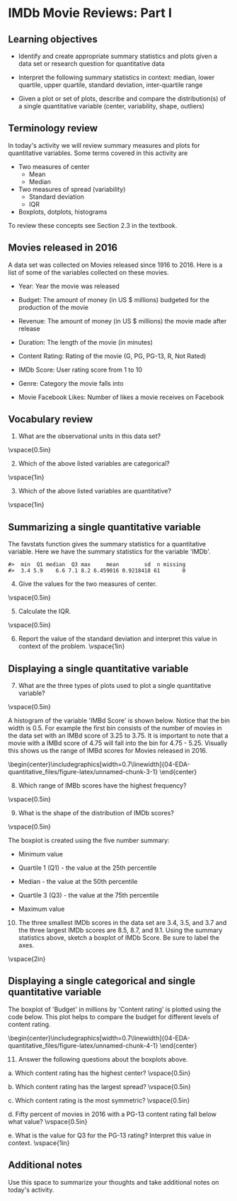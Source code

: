 # IMDb Movie Reviews: Part I

## Learning objectives

* Identify and create appropriate summary statistics and plots
  given a data set or research question for quantitative data
  
* Interpret the following summary statistics in context:
  median, lower quartile, upper quartile,
  standard deviation, inter-quartile range
  
* Given a plot or set of plots, describe and compare the distribution(s)
  of a single quantitative variable
  (center, variability, shape, outliers)
  
## Terminology review

In today's activity we will review summary measures and plots for quantitative variables.  Some terms covered in this activity are

* Two measures of center
    * Mean
    * Median
* Two measures of spread (variability)
    * Standard deviation
    * IQR
* Boxplots, dotplots, histograms

To review these concepts see Section 2.3 in the textbook.  

## Movies released in 2016

A data set was collected on Movies released since 1916 to 2016.  Here is a list of some of the variables collected on these movies.

* Year: Year the movie was released

* Budget: The amount of money (in US $ millions) budgeted for the production of the movie

* Revenue: The amount of money (in US $ millions) the movie made after release

* Duration: The length of the movie (in minutes)

* Content Rating: Rating of the movie (G, PG, PG-13, R, Not Rated)

* IMDb Score: User rating score from 1 to 10

* Genre: Category the movie falls into

* Movie Facebook Likes: Number of likes a movie receives on Facebook

## Vocabulary review

1. What are the observational units in this data set?

\vspace{0.5in}

2. Which of the above listed variables are categorical?

\vspace{1in}

3. Which of the above listed variables are quantitative?

\vspace{1in}



## Summarizing a single quantitative variable

The favstats function gives the summary statistics for a quantitative variable. Here we have the summary statistics for the variable 'IMDb'.


```
#>  min  Q1 median  Q3 max     mean        sd  n missing
#>  3.4 5.9    6.6 7.1 8.2 6.459016 0.9218418 61       0
```


4. Give the values for the two measures of center. 

\vspace{0.5in}

5. Calculate the IQR.

\vspace{0.5in}

6. Report the value of the standard deviation and interpret this value in context of the problem.
\vspace{1in}

## Displaying a single quantitative variable

7. What are the three types of plots used to plot a single quantitative variable?

\vspace{0.5in}

A histogram of the variable 'IMBd Score' is shown below.  Notice that the bin width is 0.5.  For example the first bin consists of the number of movies in the data set with an IMBd score of 3.25 to 3.75.  It is important to note that a movie with a IMBd score of 4.75 will fall into the bin for 4.75 - 5.25.  Visually this shows us the range of IMBd scores for Movies released in 2016.


\begin{center}\includegraphics[width=0.7\linewidth]{04-EDA-quantitative_files/figure-latex/unnamed-chunk-3-1} \end{center}


8. Which range of IMBb scores have the highest frequency?

\vspace{0.5in}

9. What is the shape of the distribution of IMDb scores?

\vspace{0.5in}

The boxplot is created using the five number summary:

* Minimum value

* Quartile 1 (Q1) - the value at the 25th percentile

* Median - the value at the 50th percentile

* Quartile 3 (Q3) - the value at the 75th percentile

* Maximum value 

10.  The three smallest IMDb scores in the data set are 3.4, 3.5, and 3.7 and the three largest IMDb scores are 8.5, 8.7, and 9.1.  Using the summary statistics above, sketch a boxplot of IMDb Score.  Be sure to label the axes.

\vspace{2in}

## Displaying a single categorical and single quantitative variable

The boxplot of 'Budget' in millions by 'Content rating' is plotted using the code below.  This plot helps to compare the budget for different levels of content rating.


\begin{center}\includegraphics[width=0.7\linewidth]{04-EDA-quantitative_files/figure-latex/unnamed-chunk-4-1} \end{center}

11. Answer the following questions about the boxplots above.

   a. Which content rating has the highest center?
\vspace{0.5in}

   b. Which content rating has the largest spread?
\vspace{0.5in}

   c. Which content rating is the most symmetric?
\vspace{0.5in}
    
   d. Fifty percent of movies in 2016 with a PG-13 content rating fall below what value?
\vspace{0.5in}

   e.  What is the value for Q3 for the PG-13 rating?  Interpret this value in context.
\vspace{1in}



## Additional notes

Use this space to summarize your thoughts and take additional notes on today's activity.
